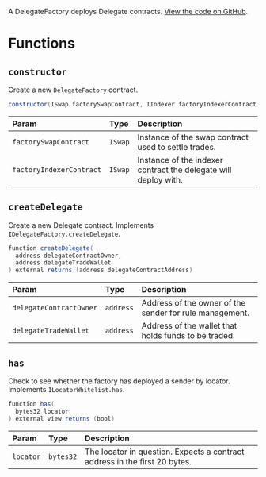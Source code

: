 A DelegateFactory deploys Delegate contracts. [View the code on GitHub](https://github.com/airswap/airswap-protocols/tree/master/source/delegate-factory).

# Functions

## `constructor`

Create a new `DelegateFactory` contract.

```java
constructor(ISwap factorySwapContract, IIndexer factoryIndexerContract) public
```

| Param                    | Type    | Description                                                     |
| :----------------------- | :------ | :-------------------------------------------------------------- |
| `factorySwapContract`    | `ISwap` | Instance of the swap contract used to settle trades.            |
| `factoryIndexerContract` | `ISwap` | Instance of the indexer contract the delegate will deploy with. |

## `createDelegate`

Create a new Delegate contract. Implements `IDelegateFactory.createDelegate`.

```java
function createDelegate(
  address delegateContractOwner,
  address delegateTradeWallet
) external returns (address delegateContractAddress)
```

| Param                    | Type      | Description                                             |
| :----------------------- | :-------- | :------------------------------------------------------ |
| `delegateContractOwner`  | `address` | Address of the owner of the sender for rule management. |
| `delegateTradeWallet`    | `address` | Address of the wallet that holds funds to be traded.    |

## `has`

Check to see whether the factory has deployed a sender by locator. Implements `ILocatorWhitelist.has`.

```java
function has(
  bytes32 locator
) external view returns (bool)
```

| Param      | Type      | Description                                                                |
| :--------- | :-------- | :------------------------------------------------------------------------- |
| `locator`  | `bytes32` | The locator in question. Expects a contract address in the first 20 bytes. |
